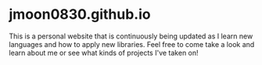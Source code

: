 # jmoon0830.github.io

This is a personal website that is continuously being updated as I learn new languages and how to apply new libraries. Feel free to come take a look and learn about me or see what kinds of projects I've taken on!
